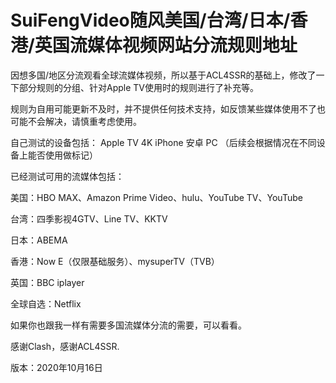 # SuiFengVideo随风美国/台湾/日本/香港/英国流媒体视频网站分流规则地址

因想多国/地区分流观看全球流媒体视频，所以基于ACL4SSR的基础上，修改了一下部分规则的分组、针对Apple TV使用时的规则进行了补充等。

规则为自用可能更新不及时，并不提供任何技术支持，如反馈某些媒体使用不了也可能不会解决，请慎重考虑使用。

自己测试的设备包括：
Apple TV 4K
iPhone
安卓
PC
（后续会根据情况在不同设备上能否使用做标记）

已经测试可用的流媒体包括：

美国：HBO MAX、Amazon Prime Video、hulu、YouTube TV、YouTube

台湾：四季影视4GTV、Line TV、KKTV

日本：ABEMA

香港：Now E（仅限基础服务）、mysuperTV（TVB）

英国：BBC iplayer

全球自选：Netflix

如果你也跟我一样有需要多国流媒体分流的需要，可以看看。

感谢Clash，感谢ACL4SSR.

版本：2020年10月16日

